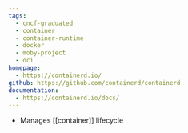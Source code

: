 ```yaml
---
tags:
  - cncf-graduated
  - container
  - container-runtime
  - docker
  - moby-project
  - oci
homepage:
  - https://containerd.io/
github: https://github.com/containerd/containerd
documentation:
  - https://containerd.io/docs/
---
```

- Manages [[container]] lifecycle